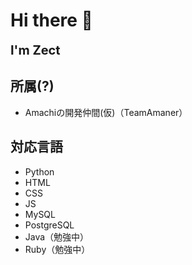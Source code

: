 <h1> Hi there 👋</h1>
<span style="font-size: 20px; font-weight:bold;">I'm Zect</span>

## 所属(?)
- Amachiの開発仲間(仮)（TeamAmaner）

## 対応言語
- Python
- HTML
- CSS
- JS
- MySQL
- PostgreSQL
- Java（勉強中）
- Ruby（勉強中）

<!--
**sas08/sas08** is a ✨ _special_ ✨ repository because its `README.md` (this file) appears on your GitHub profile.

Here are some ideas to get you started:

- 🔭 I’m currently working on ...
- 🌱 I’m currently learning ...
- 👯 I’m looking to collaborate on ...
- 🤔 I’m looking for help with ...
- 💬 Ask me about ...
- 📫 How to reach me: ...
- 😄 Pronouns: ...
- ⚡ Fun fact: ...
-->
